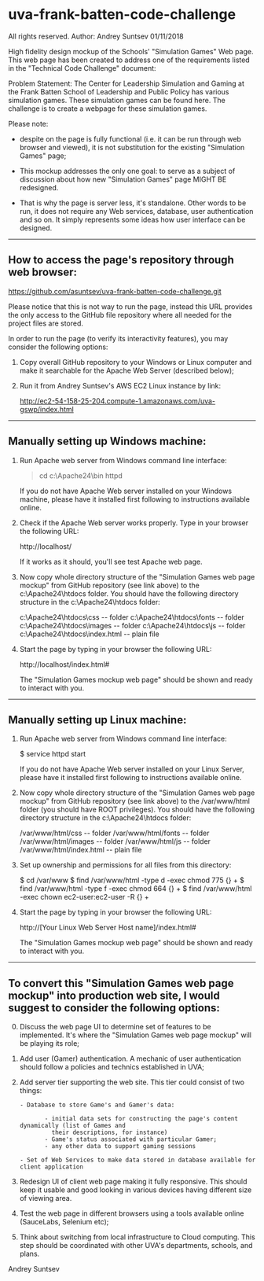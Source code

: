 # uva-frank-batten-code-challenge

All rights reserved. Author: Andrey Suntsev 01/11/2018

High fidelity design mockup of the Schools' "Simulation Games" Web page.
This web page has been created to address one of the requirements listed in the 
"Technical Code Challenge" document:

Problem Statement:
The Center for Leadership Simulation and Gaming at the Frank Batten School of Leadership
and Public Policy has various simulation games. These simulation games can be found here.
The challenge is to create a webpage for these simulation games.

Please note:

-   despite on the page is fully functional (i.e. it can be run through web browser and viewed), 
    it is not substitution for the existing "Simulation Games" page;

-   This mockup addresses the only one goal: to serve as a subject of discussion about how new 
    "Simulation Games" page MIGHT BE redesigned. 

-   That is why the page is server less, it's standalone. Other words to be run, it does not 
    require any Web services, database, user authentication and so on. It simply represents 
    some ideas how user interface can be designed.

------------------------------------------------------------------------------------------------
How to access the page's repository through web browser:
------------------------------------------------------------------------------------------------

https://github.com/asuntsev/uva-frank-batten-code-challenge.git

Please notice that this is not way to run the page, instead this URL provides the only access to 
the GitHub file repository where all needed for the project files are stored.

In order to run the page (to verify its interactivity features), you may consider the following options:

1. Copy overall GitHub repository to your Windows or Linux computer and make it searchable for 
   the Apache Web Server (described below);

2. Run it from Andrey Suntsev's AWS EC2 Linux instance by link: 

   http://ec2-54-158-25-204.compute-1.amazonaws.com/uva-gswp/index.html

------------------------------------------------------------------------------------------------
Manually setting up Windows machine:
------------------------------------------------------------------------------------------------

1. Run Apache web server from Windows command line interface:

   > cd c:\Apache24\bin
   > httpd

   If you do not have Apache Web server installed on your Windows machine, please have it installed first following
   to instructions available online.

2. Check if the Apache Web server works properly. Type in your browser the following URL:

   http://localhost/

   If it works as it should, you'll see test Apache web page.

3. Now copy whole directory structure of the "Simulation Games web page mockup" from GitHub repository (see link above)
   to the c:\Apache24\htdocs folder. You should have the following directory structure in the c:\Apache24\htdocs folder:

   c:\Apache24\htdocs\css         -- folder
   c:\Apache24\htdocs\fonts       -- folder
   c:\Apache24\htdocs\images      -- folder
   c:\Apache24\htdocs\js          -- folder
   c:\Apache24\htdocs\index.html  -- plain file
    
4. Start the page by typing in your browser the following URL:

   http://localhost/index.html#

   The "Simulation Games mockup web page" should be shown and ready to interact with you.

------------------------------------------------------------------------------------------------
Manually setting up Linux machine:
------------------------------------------------------------------------------------------------

1. Run Apache web server from Windows command line interface:

   $ service httpd start

   If you do not have Apache Web server installed on your Linux Server, please have it installed first following
   to instructions available online.

2. Now copy whole directory structure of the "Simulation Games web page mockup" from GitHub repository (see link above)
   to the /var/www/html folder (you should have ROOT privileges). You should have the following directory structure in the c:\Apache24\htdocs folder:

   /var/www/html/css         -- folder
   /var/www/html/fonts       -- folder
   /var/www/html/images      -- folder
   /var/www/html/js          -- folder
   /var/www/html/index.html  -- plain file
    
3. Set up ownership and permissions for all files from this directory:

   $ cd /var/www
   $ find /var/www/html -type d -exec chmod 775 {} +
   $ find /var/www/html -type f -exec chmod 664 {} +
   $ find /var/www/html -exec chown ec2-user:ec2-user -R {} +

4. Start the page by typing in your browser the following URL:

   http://[Your Linux Web Server Host name]/index.html#

   The "Simulation Games mockup web page" should be shown and ready to interact with you.

------------------------------------------------------------------------------------------------
To convert this "Simulation Games web page mockup" into production web site, I would suggest 
to consider the following options:
------------------------------------------------------------------------------------------------

0. Discuss the web page UI to determine set of features to be implemented. It's where the 
   "Simulation Games web page mockup" will be playing its role;

1. Add user (Gamer) authentication. A mechanic of user authentication should follow a policies 
   and technics established in UVA;

2. Add server tier supporting the web site. This tier could consist of two things:

       - Database to store Game's and Gamer's data:

              - initial data sets for constructing the page's content dynamically (list of Games and 
                their descriptions, for instance)
              - Game's status associated with particular Gamer;
              - any other data to support gaming sessions

       - Set of Web Services to make data stored in database available for client application

3. Redesign UI of client web page making it fully responsive. This should keep it usable and 
   good looking in various devices having different size of viewing area.

4. Test the web page in different browsers using a tools available online (SauceLabs, Selenium etc);
  
5. Think about switching from local infrastructure to Cloud computing. This step should be 
   coordinated with other UVA's departments, schools, and plans.

Andrey Suntsev
 

